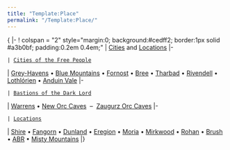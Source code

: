 ```yaml
---
title: "Template:Place"
permalink: "/Template:Place/"
---
```


{ \|- ! colspan = "2" style="margin:0; background:#cedff2; border:1px
solid \#a3b0bf; padding:0.2em 0.4em;" \| [Cities](City "wikilink") and
[Locations](Location "wikilink") \|-

`| `[`Cities of the Free People`](City#Free_People "wikilink")

\| [Grey-Havens](Grey-Havens "wikilink") • [Blue
Mountains](Blue_Mountains "wikilink") • [Fornost](Fornost "wikilink") •
[Bree](Bree "wikilink") • [Tharbad](Tharbad "wikilink") •
[Rivendell](Rivendell "wikilink") • [Lothlórien](Lothlórien "wikilink")
• [Anduin Vale](Anduin_Vale "wikilink") \|-

`| `[`Bastions of the Dark Lord`](City#Slaves_of_Sauron "wikilink")

\| [Warrens](Warrens "wikilink") • [New Orc
Caves](New_Orc_Caves "wikilink")  –  [Zaugurz Orc
Caves](Zaugurz_Orc_Caves "wikilink") \|-

`| `[`Locations`](Location "wikilink")

\| [Shire](Shire "wikilink") • [Fangorn](Fangorn "wikilink") •
[Dunland](Dunland "wikilink") • [Eregion](Eregion "wikilink") •
[Moria](Moria "wikilink") • [Mirkwood](Mirkwood "wikilink") •
[Rohan](Rohan "wikilink") • [Brush](Brush "wikilink") •
[ABR](Ancient_brick_road "wikilink") • [Misty
Mountains](Misty_Mountains "wikilink") \|} <noinclude> </noinclude>

[](Category:Navigation_Templates "wikilink")
